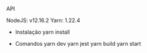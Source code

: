 API

NodeJS: v12.16.2
Yarn: 1.22.4

- Instalação
  yarn install

- Comandos
  yarn dev
  yarn jest
  yarn build
  yarn start